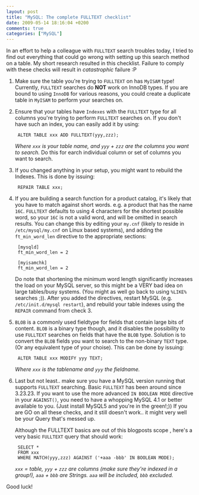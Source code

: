 ```yaml
---
layout: post
title: "MySQL: The complete FULLTEXT checklist"
date: 2009-05-14 18:16:04 +0200
comments: true
categories: ["MySQL"] 
---
```


In an effort to help a colleague with `FULLTEXT` search troubles today, I tried to find out everything that could go wrong with setting up this search method on a table.
My short research resulted in this checklist. Failure to comply with these checks will result in *catastrophic* failure :P 
 
1. Make sure the table you're trying to `FULLTEXT` on has `MyISAM` type! Currently, `FULLTEXT` searches do **NOT** work on InnoDB types. 
If you are bound to using `InnoDB` for various reasons, you could create a duplicate table in `MyISAM` to perform your searches on. <!-- more --> 

2. Ensure that your tables have `Indexes` with the `FULLTEXT` type for all columns you're trying to perform `FULLTEXT` searches on. If you don't have such an index, you can easily add it by using: 

		ALTER TABLE xxx ADD FULLTEXT(yyy,zzz);
	
	*Where `xxx` is your table name, and `yyy` + `zzz` are the columns you want to search.* Do this for earch individual column or set of columns you want to search.
 
3. If you changed anything in your setup, you might want to rebuild the Indexes. This is done by issuing:
		
		REPAIR TABLE xxx;

4. If you are building a search function for a product catalog, it's likely that you have to match against short words. e.g. a product that has the name `16C`. 
	`FULLTEXT` defaults to using 4 characters for the shortest possible word, so your `16C` is not a valid word, and will be omitted in search results. 
	You can change this by editing your `my.cnf` (likely to reside in `/etc/mysql/my.cnf` on Linux based systems), and adding the `ft_min_word_len` directive to the appropriate sections: 

		[mysqld] 
		ft_min_word_len = 2 

		[myisamchk] 
		ft_min_word_len = 2

	Do note that shortening the minimum word length significantly increases the load on your MySQL server, so this might be a VERY bad idea on large tables/busy systems. (You might as well go back to using `%LIKE%` searches ;)). 
	After you added the directives, restart MySQL (e.g. `/etc/init.d/mysql restart`), and rebuild your table indexes using the `REPAIR` command from check 3.
 
5. `BLOB` is a commonly used fieldtype for fields that contain large bits of content. `BLOB` is a binary type though, and it disables the possibility to use `FULLTEXT` searches on fields that have the `BLOB` type. 
	Solution is to convert the `BLOB` fields you want to search to the non-binary `TEXT` type. (Or any equivalent type of your choise). This can be done by issuing: 

		ALTER TABLE xxx MODIFY yyy TEXT;
 
	*Where `xxx` is the tablename and `yyy` the fieldname.* 
 
6. Last but not least.. make sure you have a MySQL version running that supports `FULLTEXT` searching. Basic `FULLTEXT` has been around since 3.23.23. 
	If you want to use the more advanced `IN BOOLEAN MODE` directive in your `AGAINST()`, you need to have a whopping MySQL 4.1 or better available to you. 
	(Just install MySQL5 and you're in the green!;)) If you are GO on all these checks, and it still doesn't work.. it might very well be your Query that's messed up. 

	Although the FULLTEXT basics are out of this blogposts scope , here's a very basic `FULLTEXT` query that should work: 

		SELECT * 
		FROM xxx 
		WHERE MATCH(yyy,zzz) AGAINST ('+aaa -bbb' IN BOOLEAN MODE);
 
	*`xxx` = table, `yyy` + `zzz` are columns (make sure they're indexed in a group!), `aaa` + `bbb` are Strings. `aaa` will be included, `bbb` excluded.*
 
 Good luck!
